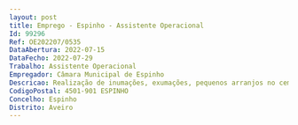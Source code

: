 ```yaml
--- 
layout: post
title: Emprego - Espinho - Assistente Operacional
Id: 99296
Ref: OE202207/0535
DataAbertura: 2022-07-15
DataFecho: 2022-07-29
Trabalho: Assistente Operacional
Empregador: Câmara Municipal de Espinho
Descricao: Realização de inumações, exumações, pequenos arranjos no cemitério, gestão e limpeza do espaço cemiterial
CodigoPostal: 4501-901 ESPINHO
Concelho: Espinho
Distrito: Aveiro
--- 
```


